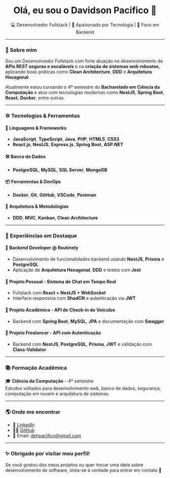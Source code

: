 <h1 align="center">Olá, eu sou o Davidson Pacifico 👋</h1>

<p align="center">
  💻 Desenvolvedor Fullstack | 🚀 Apaixonado por Tecnologia | 🎯 Foco em Backend
</p>

---

### 🧠 Sobre mim

Sou um Desenvolvedor Fullstack com forte atuação no desenvolvimento de **APIs REST seguras e escaláveis** e na **criação de sistemas web robustos**, aplicando boas práticas como **Clean Architecture**, **DDD** e **Arquitetura Hexagonal**.

Atualmente estou cursando o 4º semestre do **Bacharelado em Ciência da Computação** e atuo com tecnologias modernas como **NestJS**, **Spring Boot**, **React**, **Docker**, entre outras.

---

### ⚙️ Tecnologias & Ferramentas

#### 🚀 Linguagens & Frameworks
- **JavaScript**, **TypeScript**, **Java**, **PHP**, **HTML5**, **CSS3**
- **React.js**, **NestJS**, **Express.js**, **Spring Boot**, **ASP.NET**

#### 🛠️ Banco de Dados
- **PostgreSQL**, **MySQL**, **SQL Server**, **MongoDB**

#### 📦 Ferramentas & DevOps
- **Docker**, **Git**, **GitHub**, **VSCode**, **Postman**

#### 🧩 Arquitetura & Metodologias
- **DDD**, **MVC**, **Kanban**, **Clean Architecture**

---

### 💼 Experiências em Destaque

#### 🔹 Backend Developer @ Routinely
- Desenvolvimento de funcionalidades backend usando **NestJS**, **Prisma** e **PostgreSQL**
- Aplicação de **Arquitetura Hexagonal**, **DDD** e testes com **Jest**

#### 🔹 Projeto Pessoal - Sistema de Chat em Tempo Real
- Fullstack com **React + NestJS + WebSocket**
- Interface responsiva com **ShadCN** e autenticação via **JWT**

#### 🔹 Projeto Acadêmico - API de Check-in de Veículos
- Backend com **Spring Boot**, **MySQL**, **JPA** e documentação com **Swagger**

#### 🔹 Projeto Freelancer - API com Autenticação
- Backend com **NestJS**, **PostgreSQL**, **Prisma**, **JWT** e validação com **Class-Validator**

---

### 📚 Formação Acadêmica

🎓 **Ciência da Computação** – 4º semestre  
Estudos voltados para desenvolvimento web, banco de dados, segurança, computação em nuvem e arquitetura de sistemas.

---

### 🌎 Onde me encontrar

- 🔗 [LinkedIn](https://linkedin.com/in/davidson-pacifico)
- 🧑‍💻 [GitHub](https://github.com/magnata19)
- 📧 Email: dehpacifico@gmail.com

---

### ✨ Obrigado por visitar meu perfil!
Se você gostou dos meus projetos ou quer trocar uma ideia sobre desenvolvimento de software, sinta-se à vontade para entrar em contato 🚀
